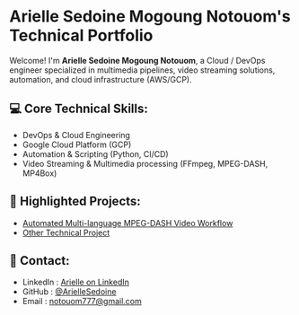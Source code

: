 # Arielle Sedoine Mogoung Notouom's Technical Portfolio

Welcome! I'm **Arielle Sedoine Mogoung Notouom**, a Cloud / DevOps engineer specialized in multimedia pipelines, 
video streaming solutions, automation, and cloud infrastructure (AWS/GCP).

## 💻 Core Technical Skills:
- DevOps & Cloud Engineering
- Google Cloud Platform (GCP)
- Automation & Scripting (Python, CI/CD)
- Video Streaming & Multimedia processing (FFmpeg, MPEG-DASH, MP4Box)

## 📂 Highlighted Projects:

- [Automated Multi-language MPEG-DASH Video Workflow](./projects/dash-workflow.md)
- [Other Technical Project](./projects/other-project.md)

## 🔗 Contact:
- LinkedIn : [Arielle on LinkedIn](https://www.linkedin.com/in/arielle-sedoine-mogoung-notouom-60178832a/)
- GitHub : [@ArielleSedoine](https://github.com/ArielleSedoine)
- Email : notouom777@gmail.com
